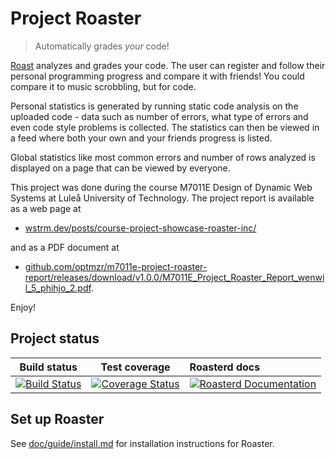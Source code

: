 Project Roaster
===============
> Automatically grades _your_ code!

[Roast](https://roast.software) analyzes and grades your code. The user can
register and follow their personal programming progress and compare it with
friends! You could compare it to music scrobbling, but for code.

Personal statistics is generated by running static code analysis on the uploaded
code - data such as number of errors, what type of errors and even code style
problems is collected. The statistics can then be viewed in a feed where both
your own and your friends progress is listed.

Global statistics like most common errors and number of rows analyzed is
displayed on a page that can be viewed by everyone.

This project was done during the course M7011E Design of Dynamic Web Systems at
Luleå University of Technology. The project report is available as a web page at
* [wstrm.dev/posts/course-project-showcase-roaster-inc/](https://wstrm.dev/posts/course-project-showcase-roaster-inc/)

and as a PDF document at
* [github.com/optmzr/m7011e-project-roaster-report/releases/download/v1.0.0/M7011E_Project_Roaster_Report_wenwil_5_phihjo_2.pdf](https://github.com/optmzr/m7011e-project-roaster-report/releases/download/v1.0.0/M7011E_Project_Roaster_Report_wenwil_5_phihjo_2.pdf).

Enjoy!

## Project status
| Build status | Test coverage | Roasterd docs |
|:------------:|:-------------:|:--------------|
| [![Build Status](https://travis-ci.org/LuleaUniversityOfTechnology/2018-project-roaster.svg?branch=master)](https://travis-ci.org/LuleaUniversityOfTechnology/2018-project-roaster) | [![Coverage Status](https://coveralls.io/repos/github/LuleaUniversityOfTechnology/2018-project-roaster/badge.svg)](https://coveralls.io/github/LuleaUniversityOfTechnology/2018-project-roaster) | [![Roasterd Documentation](https://godoc.org/github.com/LuleaUniversityOfTechnology/2018-project-roaster?status.svg)](https://godoc.org/github.com/LuleaUniversityOfTechnology/2018-project-roaster) |

## Set up Roaster
See [doc/guide/install.md](doc/guide/install.md) for installation instructions
for Roaster.
